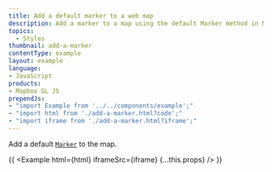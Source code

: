 ```yaml
---
title: Add a default marker to a web map
description: Add a marker to a map using the default Marker method in Mapbox GL JS.
topics:
  - Styles
thumbnail: add-a-marker
contentType: example
layout: example
language:
- JavaScript
products:
- Mapbox GL JS
prependJs:
- "import Example from '../../components/example';"
- "import html from './add-a-marker.html?code';"
- "import iframe from './add-a-marker.html?iframe';"
---
```


Add a default [`Marker`](/mapbox-gl-js/api/markers/#marker) to the map.

{{ <Example html={html} iframeSrc={iframe} {...this.props} /> }}
